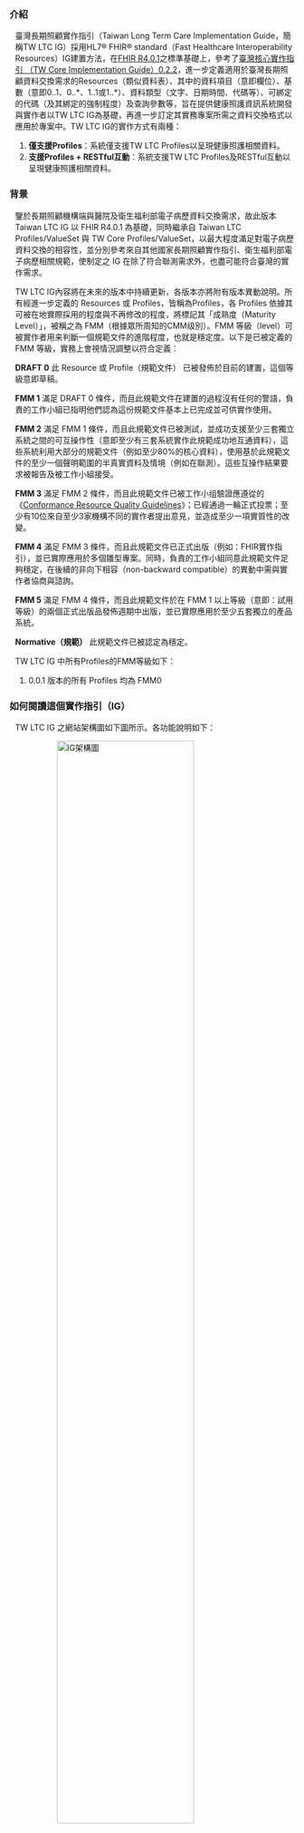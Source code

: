 ### 介紹

<div style="padding-left: 10px;">
<p>臺灣長期照顧實作指引（Taiwan Long Term Care Implementation Guide，簡稱TW LTC IG）採用HL7® FHIR® standard（Fast Healthcare Interoperability Resources）IG建置方法，在<a href="http://hl7.org/fhir/R4/"  target="_blank">FHIR R4.0.1</a>之標準基礎上，參考了<a href="https://twcore.mohw.gov.tw/ig/twcore/index.html" target="_blank">臺灣核心實作指引 （TW Core Implementation Guide）0.2.2</a>，進一步定義適用於臺灣長期照顧資料交換需求的Resources（類似資料表）、其中的資料項目（意即欄位）、基數（意即0..1、0..*、1..1或1..*）、資料類型（文字、日期時間、代碼等）、可綁定的代碼（及其綁定的強制程度）及查詢參數等，旨在提供健康照護資訊系統開發與實作者以TW LTC IG為基礎，再進一步訂定其實務專案所需之資料交換格式以應用於專案中。TW LTC IG的實作方式有兩種：</p>
<ol>
<li><strong>僅支援Profiles</strong>：系統僅支援TW LTC Profiles以呈現健康照護相關資料。</li>
<li><strong>支援Profiles + RESTful互動</strong>：系統支援TW LTC Profiles及RESTful互動以呈現健康照護相關資料。</li>
</ol>
</div>

### 背景

<div style="padding-left: 10px;">
<p>鑒於長期照顧機構端與醫院及衛生福利部電子病歷資料交換需求，故此版本 Taiwan LTC IG 以 FHIR R4.0.1 為基礎，同時繼承自 Taiwan LTC Profiles/ValueSet 與 TW Core Profiles/ValueSet，以最大程度滿足對電子病歷資料交換的相容性，並分別參考來自其他國家長期照顧實作指引、衛生福利部電子病歷相關規範，使制定之 IG 在除了符合聯測需求外，也盡可能符合臺灣的實作需求。</p>
<p>TW LTC IG內容將在未來的版本中持續更新，各版本亦將附有版本異動說明。所有經進一步定義的 Resources 或 Profiles，皆稱為Profiles，各 Profiles 依據其可被在地實際採用的程度與不再修改的程度，將標記其「成熟度（Maturity Level）」，被稱之為 FMM（根據眾所周知的CMM级別）。FMM 等級（level）可被實作者用来判斷一個規範文件的進階程度，也就是穩定度。以下是已被定義的 FMM 等級，實務上會視情況調整以符合定義：</p>
<p><strong>DRAFT 0</strong> 此 Resource 或 Profile（規範文件） 已被發佈於目前的建置，這個等級意即草稿。</p>
<p><strong>FMM 1</strong> 滿足 DRAFT 0 條件，而且此規範文件在建置的過程沒有任何的警語，負責的工作小組已指明他們認為這份規範文件基本上已完成並可供實作使用。</p>
<p><strong>FMM 2</strong> 滿足 FMM 1 條件，而且此規範文件已被測試，並成功支援至少三套獨立系統之間的可互操作性（意即至少有三套系統實作此規範成功地互通資料），這些系統利用大部分的規範文件（例如至少80%的核心資料），使用基於此規範文件的至少一個聲明範圍的半真實資料及情境（例如在聯測）。這些互操作結果要求被報告及被工作小組接受。</p>
<p><strong>FMM 3</strong> 滿足 FMM 2 條件，而且此規範文件已被工作小组驗證應遵從的《<a href="https://confluence.hl7.org/display/FHIR/Conformance+QA+Criteria">Conformance Resource Quality Guidelines</a>》；已經通過一輪正式投票；至少有10位來自至少3家機構不同的實作者提出意見，並造成至少一項實質性的改變。</p>
<p><strong>FMM 4</strong> 滿足 FMM 3 條件，而且此規範文件已正式出版（例如：FHIR實作指引），並已實際應用於多個雛型專案。同時，負責的工作小組同意此規範文件足夠穩定，在後續的非向下相容（non-backward compatible）的異動中需與實作者協商與諮詢。</p>
<p><strong>FMM 5</strong> 滿足 FMM 4 條件，而且此規範文件於在 FMM 1 以上等級（意即：試用等級）的兩個正式出版品發佈週期中出版，並已實際應用於至少五套獨立的產品系統。</p>
<p><strong>Normative（規範）</strong> 此規範文件已被認定為穩定。</p>

<p>TW LTC IG 中所有Profiles的FMM等級如下：
  <ol>
    <li>0.0.1 版本的所有 Profiles 均為 FMM0</li>
  </ol>
</p>
</div>

### 如何閱讀這個實作指引（IG）

<div  style="padding-left: 10px;">
<p> TW LTC IG 之網站架構圖如下圖所示。各功能說明如下：</p>

<img class="figure-img img-responsive img-rounded center-block" src="index_structure.png" alt="IG架構圖" style="display: block;margin-left: auto;margin-right: auto;width: 70%;"/>
<div style="clear:both;"></div>

<ul>
  <li><strong><a href="index.html">應用說明</a></strong>：TW LTC IG 介紹及背景說明。</li>
  <li><strong><a href="artifacts.html">規範文件</a></strong>
  <ul>
    <li><strong><a href="capabilitystatements.html">能力聲明</a>
      </strong>：應用 TW LTC IG 於建置業務目的使用的 FHIR Server 時，該 FHIR Server 必須及建議應該支援的操作功能。
    </li>
    <li><strong><a href="searchparameters-and-operation.html">查詢參數及操作定義</a>
      </strong>：查詢 FHIR Server 的 Profiles時，針對各 Profiles可使用的查詢參數及操作定義。
    </li>
    <li><strong><a href="models.html">邏輯模型</a>
      </strong>：TW LTC IG 的所有邏輯模型（Logical Models），各邏輯模型會定義相應情境下使用的所有資料欄位。為了便於實作者快速理解，資料欄位會使用易於理解的命名，實作者再透過邏輯模型中的功能頁籤「Mappings」瞭解各資料欄位實際使用本IG的哪個Profiles的哪個資料項目（element）。
    </li>
      <li><strong><a href="profiles-and-extensions.html">FHIR Profiles及Extensions</a></strong>：
          <ul>
              <li>TW LTC IG 的所有 Profiles 之定義與範例及Extensions。</li>
              <li>各資料項目不同實作強制程度的 Terminology。</li>
              <li>各資料項目的限制（Constraints）。</li>
              <li>查詢依據 TW LTC IG 實作之 FHIR Server 的特定 Profiles 時，可使用的查詢參數。</li>
              <li>有哪些 Profiles 具有查詢參數以及 Server 必須支援哪些必要的查詢參數功能。</li>
          </ul>
        </li>
    <li><strong><a href="terminologies.html">專門術語</a>
      </strong>：TW LTC IG網站所使用的專門術語，包括代碼系統（Code Systems）及值集（Value Sets），內容主要依據全國專門術語服務平臺（TW terminology services）與長期照顧情境使用之術語建置。
    </li>
  </ul>
  </li>
  <li><strong><a href="examples.html">範例</a></strong>：遵從 TW LTC IG 所定義 Profiles 之範例。</li>
  <li><strong><a href="downloads.html">結構定義與範例檔下載</a></strong>：實作者若不偏好使用 FHIR RESTful API 驗證資料是否遵從 Profiles，可直接下載所需的格式驗證檔，包括 XML、JSON 及 Turtle 三種格式，亦可於此下載完整範例。</li>
  <li><strong><a href="security.html">安全性</a></strong>：主要說明採用 TW LTC IG 網站進行實作時，有關資料存取授權的作法。</li>
  <li><strong><a href="validates.html">驗證教學</a></strong>：如何驗證實作檔是否遵從 TW LTC IG 規範。</li>
  <!-- <li><strong><a href="https://twcore.mohw.gov.tw/ig/twcore/history.html">版本異動</a></strong>：若 TW LTC IG 網站的版本有所異動，皆可透過<a href="https://twcore.mohw.gov.tw/ig/twcore/history.html">異動說明頁</a>得以瞭解版本間的異動差異。</li> -->
</ul>
</div>


### 作者與貢獻者
<div  style="padding-left: 10px;">
<table class="grid rwd-table">
	<thead>
		<tr class="header">
			<th style="width:10%; vertical-align: middle;">角色</th>
      <th style="width:10%; vertical-align: middle;">貢獻版次</th>
			<th style="width:25%; vertical-align: middle;">機構名稱</th>
			<th style="width:15%; vertical-align: middle;">姓名</th>
			<th style="width:30%; vertical-align: middle;">所屬單位</th>
			<th style="vertical-align: middle;">聯絡方式</th>
		</tr>
	</thead>
	<tbody>
			<tr>
        <td style="vertical-align: middle;">作者</td>
            <td style="vertical-align: middle;">v0.0.1</td>
        <td rowspan="2" style="vertical-align: middle;">MI-TW 臺灣醫學資訊聯測松<br />
        （Medical Informatics Taiwan Connectathon, MI-TW Connectathon）</td>
        <td style="vertical-align: middle;">楊宇凡（Yu-Fan Yang）</td>
        <td style="vertical-align: middle;">矽塔資訊服務有限公司<br />
        （Sitatech Information Services Co., Ltd）</td>
        <td style="vertical-align: middle;">
          <a href="mailto:ceo@sita.tech">ceo@sita.tech</a>
        </td>
			</tr>
      <tr>
        <td style="vertical-align: middle;">貢獻者</td>
            <td style="vertical-align: middle;">v0.0.1</td>
        <!-- <td rowspan="2" style="vertical-align: middle;">MI-TW 臺灣醫學資訊聯測松<br />
        （Medical Informatics Taiwan Connectathon,MI-TW Connectathon）</td> -->
        <td style="vertical-align: middle;">黃薰慧（Hsun-Hui Huang）</td>
        <td style="vertical-align: middle;">財團法人資訊工業策進會 - 數位轉型研究院<br >（Institute for Information Industry - Digital Transformation Research Institute）</td>
        <td style="vertical-align: middle;">
          <a href="mailto:beatrice@iii.org.tw">beatrice@iii.org.tw</a>
        </td>
			</tr>
	</tbody>
</table>
</div>